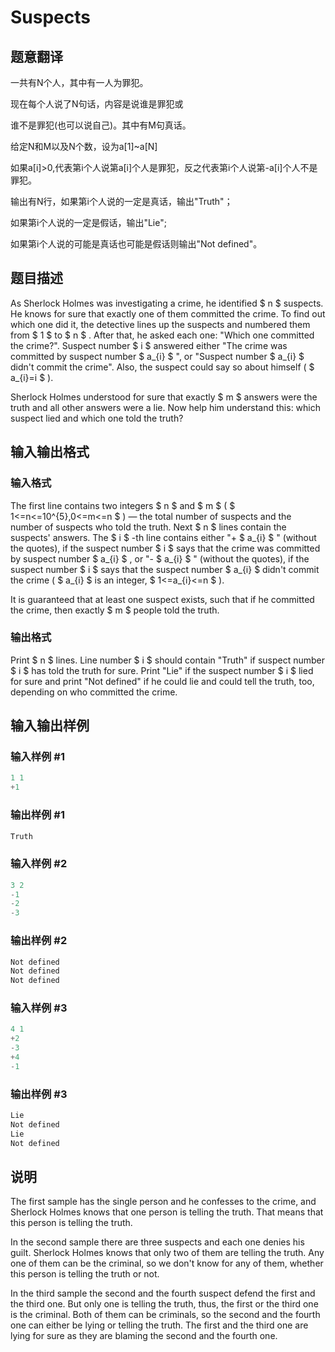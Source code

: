 # Suspects

## 题意翻译

一共有N个人，其中有一人为罪犯。

现在每个人说了N句话，内容是说谁是罪犯或

谁不是罪犯(也可以说自己)。其中有M句真话。

给定N和M以及N个数，设为a[1]~a[N]

如果a[i]>0,代表第i个人说第a[i]个人是罪犯，反之代表第i个人说第-a[i]个人不是罪犯。

输出有N行，如果第i个人说的一定是真话，输出"Truth"；

如果第i个人说的一定是假话，输出"Lie";

如果第i个人说的可能是真话也可能是假话则输出"Not defined"。

## 题目描述

As Sherlock Holmes was investigating a crime, he identified $ n $ suspects. He knows for sure that exactly one of them committed the crime. To find out which one did it, the detective lines up the suspects and numbered them from $ 1 $ to $ n $ . After that, he asked each one: "Which one committed the crime?". Suspect number $ i $ answered either "The crime was committed by suspect number $ a_{i} $ ", or "Suspect number $ a_{i} $ didn't commit the crime". Also, the suspect could say so about himself ( $ a_{i}=i $ ).

Sherlock Holmes understood for sure that exactly $ m $ answers were the truth and all other answers were a lie. Now help him understand this: which suspect lied and which one told the truth?

## 输入输出格式

### 输入格式

The first line contains two integers $ n $ and $ m $ ( $ 1<=n<=10^{5},0<=m<=n $ ) — the total number of suspects and the number of suspects who told the truth. Next $ n $ lines contain the suspects' answers. The $ i $ -th line contains either "+ $ a_{i} $ " (without the quotes), if the suspect number $ i $ says that the crime was committed by suspect number $ a_{i} $ , or "- $ a_{i} $ " (without the quotes), if the suspect number $ i $ says that the suspect number $ a_{i} $ didn't commit the crime ( $ a_{i} $ is an integer, $ 1<=a_{i}<=n $ ).

It is guaranteed that at least one suspect exists, such that if he committed the crime, then exactly $ m $ people told the truth.

### 输出格式

Print $ n $ lines. Line number $ i $ should contain "Truth" if suspect number $ i $ has told the truth for sure. Print "Lie" if the suspect number $ i $ lied for sure and print "Not defined" if he could lie and could tell the truth, too, depending on who committed the crime.

## 输入输出样例

### 输入样例 #1

```cpp
1 1
+1

```
### 输出样例 #1

```cpp
Truth

```
### 输入样例 #2

```cpp
3 2
-1
-2
-3

```
### 输出样例 #2

```cpp
Not defined
Not defined
Not defined

```
### 输入样例 #3

```cpp
4 1
+2
-3
+4
-1

```
### 输出样例 #3

```cpp
Lie
Not defined
Lie
Not defined

```
## 说明

The first sample has the single person and he confesses to the crime, and Sherlock Holmes knows that one person is telling the truth. That means that this person is telling the truth.

In the second sample there are three suspects and each one denies his guilt. Sherlock Holmes knows that only two of them are telling the truth. Any one of them can be the criminal, so we don't know for any of them, whether this person is telling the truth or not.

In the third sample the second and the fourth suspect defend the first and the third one. But only one is telling the truth, thus, the first or the third one is the criminal. Both of them can be criminals, so the second and the fourth one can either be lying or telling the truth. The first and the third one are lying for sure as they are blaming the second and the fourth one.

